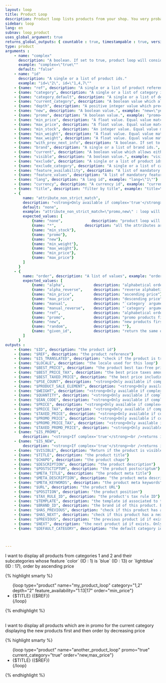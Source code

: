 ```yaml
---
layout: loop
title: Product Loop
description: Product loop lists products from your shop. You very probably will have to use the <a href="/en/documentation/loop/product_sale_elements.html">product sale elements loop</a> inside your product loop.
sidebar: loop
lang: en
subnav: loop_product
uses_global_argument: true
returns_global_outputs: { countable : true, timestampable : true, versionable : true }
type: product
arguments :
    - name: "complex"
      description: "A boolean. If set to true, product loop will consider all product sale elements else it will only consider default product sale element. Some of the arguments/outputs will not be available depending on the complex argument."
      example: "complex=\"true\""
      default: "false"
    - name: "id"
      description: "A single or a list of product ids."
      example: "id=\"2\", id=\"1,4,7\""
    - {name: "ref", description: "A single or a list of product references.", example: "ref=\"ref0\", id=\"ref1,ref6\""}
    - {name: "category", description: "A single or a list of category ids.", example: "category=\"2\", category=\"1,4,7\""}
    - {name: "category_default", description: "A single or a list of default category ids allowing to retrieve all products having this parameter as default category.", example: "category_default=\"2\", category_default=\"1,4,7\""}
    - {name: "current_category", description: "A boolean value which allows either to exclude current category products from results either to match only current category products. If a product is in multiple categories whose one is current it will not be excluded if current_category=\"false\" but will be included if current_category=\"yes\"", example: "current_category=\"yes\""}
    - {name: "depth", description: "A positive integer value which precise how many subcategory levels will be browse. Will not be consider if category parameter is not set.", example: "depth=\"2\"", default: "1"}
    - {name: "new", description: "A boolean value.", example: "new=\"yes\""}
    - {name: "promo", description: "A boolean value.", example: "promo=\"yes\""}
    - {name: "min_price", description: "A float value. Equal value matches.", example: "min_price=\"12.3\""}
    - {name: "max_price", description: "A float value. Equal value matches.", example: "max_price=\"32.1\""}
    - {name: "min_stock", description: "An integer value. Equal value matches.", example: "min_stock=\"3\""}
    - {name: "min_weight", description: "A float value. Equal value matches.", example: "min_weight=\"32.1\""}
    - {name: "max_weight", description: "A float value. Equal value matches.", example: "max_weight=\"32.1\""}
    - {name: "with_prev_next_info", description: "A boolean. If set to true, $PREVIOUS and $NEXT output arguments are available.", example: "with_prev_next_info=\"yes\"", default: "false"}
    - {name: "brand", description: "A single or a list of brand ids.", example: "brand=\"2\", brand=\"1,4,7\""}
    - {name: "current", description: "A boolean value which allows either to exclude current product from results either to match only this product", example: "current=\"yes\""}
    - {name: "visible", description: "A boolean value.", example: "visible=\"no\"", default: "yes"}
    - {name: "exclude", description: "A single or a list of product ids.", example: "exclude=\"2\", exclude=\"1,4,7\""}
    - {name: "exclude_category", description: "A single or a list of category ids. If a product is in multiple categories which are not all excluded it will not be excluded.", example: "exclude_category=\"2\", exclude_category=\"1,4,7\""}
    - {name: "feature_availability", description: "A list of mandatory features and the feature_availability expected for these.", example: "feature_availability=\"1: (1 | 2) , 2:*, 3: 10 | (11&12)\" : feature 1 must have feature_availability 1 or 2 AND feature 2 must be set to any feature_availability AND feature 3 must have feature_availability 10 or both feature_availability 11 and 12"}
    - {name: "feature_values", description: "A list of mandatory features and the string value expected for these.", example: "feature_availability=\"1: (foo | bar) , 2:*, 3: foobar\" : feature 1 must have feature value \"foo\" or \"bar\" AND feature 2 must be set to any feature_availability AND feature 3 must have feature value \"foobar\""}
    - {name: "lang", description: "A lang id", example: "lang=\"1\""}
    - {name: "currency", description: "A currency id", example: "currency=\"1\""}
    - {name: "title", description: "filter by title", example: "title=\"foo\""}
    - {
        name: "attribute_non_strict_match",
        description: "<strong>Only available if complex='true'</strong><br />promo, new, quantity, weight or price may differ in the different product sale element depending on the different attributes. This parameter allows to provide a list of non-strict attributes.",
        default: "none",
        example: "attribute_non_strict_match=\"promo,new\" : loop will return the product if it has at least a product sale element in promo and at least a product sale element as new ; even if it's not the same product sale element.",
        expected_values: [
            {name: "none",             description: "product loop will look for at least 1 attribute which matches all the loop criteria."},
            {name: "*",             description: "all the attributes are non strict"},
            {name: "min_stock"},
            {name: "promo"},
            {name: "new"},
            {name: "min_weight"},
            {name: "max_weight"},
            {name: "min_price"},
            {name: "max_price"}
        ]
      }
    - {
        name: "order", description: "A list of values", example: "order=\"category,min_price\"", default: "alpha",
        expected_values: [
            {name: "alpha",             description: "alphabetical order on title"},
            {name: "alpha_reverse",     description: "reverse alphabetical order on title"},
            {name: "min_price",         description: "ascending price"},
            {name: "max_price",         description: "descending price"},
            {name: "manual",            description: "`category` argument must be set"},
            {name: "manual_reverse",    description: "`category` argument must be set"},
            {name: "ref",               description: "alphabetical order on reference"},
            {name: "promo",             description: "promo products first"},
            {name: "new",               description: "new products first"},
            {name: "random",            description: ""},
            {name: "given_id",          description: "return the same order received in `id` argument which therefore must be set"}
        ]
      }
outputs :
    - {name: "$ID", description: "the product id"}
    - {name: "$REF", description: "the product reference"}
    - {name: "$IS_TRANSLATED", description: "check if the product is translated or not"}
    - {name: "$LOCALE", description: "the locale used for this loop"}
    - {name: "$BEST_PRICE", description: "the product best tax-free price for the received arguments, depending on the attributes and promo status."}
    - {name: "$BEST_PRICE_TAX", description: "the best price taxes amount"}
    - {name: "$BEST_TAXED_PRICE", description: "the best price including taxes"}
    - {name: "$PSE_COUNT", description: "<strong>Only available if complex='false'</strong><br />the number of product sale elements"}
    - {name: "$PRODUCT_SALE_ELEMENT", description: "<strong>Only available if complex='false'</strong><br />the default product sale elements id"}
    - {name: "$WEIGHT", description: "<strong>Only available if complex='false'</strong><br />the default product sale elements weight"}
    - {name: "$QUANTITY", description: "<strong>Only available if complex='false'</strong><br />the default product sale elements stock quantity"}
    - {name: "$EAN_CODE", description: "<strong>Only available if complex='false'</strong><br />the default product sale elements EAN Code"}
    - {name: "$PRICE", description: "<strong>Only available if complex='false'</strong><br />the default product sale elements price"}
    - {name: "$PRICE_TAX", description: "<strong>Only available if complex='false'</strong><br />the default product sale elements price tax"}
    - {name: "$TAXED_PRICE", description: "<strong>Only available if complex='false'</strong><br />the default product sale elements taxed price"}
    - {name: "$PROMO_PRICE", description: "<strong>Only available if complex='false'</strong><br />the default product sale elements promo price"}
    - {name: "$PROMO_PRICE_TAX", description: "<strong>Only available if complex='false'</strong><br />the default product sale elements promo price tax"}
    - {name: "$TAXED_PROMO_PRICE", description: "<strong>Only available if complex='false'</strong><br />the default product sale elements taxed promo price"}
    - {name: "$IS_PROMO",
        description: "<strong>If complex='true'</strong><br />returns if at least one of it's product sale element is in promo<br /><strong>If complex='false'</strong><br />returns if the default product sale element is in promo"}
    - {name: "$IS_NEW",
        description: "<strong>If complex='true'</strong><br />returns if at least one of it's product sale element is new<br /><strong>If complex='false'</strong><br />returns if the default product sale element is new"}
    - {name: "$VISIBLE", description: "Return if the product is visible or not"}
    - {name: "$TITLE", description: "the product title"}
    - {name: "$CHAPO", description: "the product chapo"}
    - {name: "$DESCRIPTION", description: "the product description"}
    - {name: "$POSTSCTIPTUM", description: "the product postscriptum"}
    - {name: "$META_TITLE", description: "the product meta title"}
    - {name: "$META_DESCRIPTION", description: "the product meta description"}
    - {name: "$META_KEYWORDS", description: "the product meta keywords"}
    - {name: "$URL", description: "the product URL"}
    - {name: "$POSITION", description: "the product position"}
    - {name: "$TAX_RULE_ID", description: "the product's tax rule ID"}
    - {name: "$TEMPLATE", description: "the template id associated to this product"}
    - {name: "$BRAND_ID", description: "the brand id of this product. Empty if no brand is assigned for this product"}
    - {name: "$HAS_PREVIOUS", description: "check if this product has a previous product. Only available if <strong>with_prev_next_info</strong> parameter is set to true"}
    - {name: "$HAS_NEXT", description: "check if this product has a next product. Only available if <strong>with_prev_next_info</strong> parameter is set to true"}
    - {name: "$PREVIOUS", description: "the previous product id if exists. Only available if <strong>with_prev_next_info</strong> parameter is set to true"}
    - {name: "$NEXT", description: "the next product id if exists. Only available if <strong>with_prev_next_info</strong> parameter is set to true"}
    - {name: "$DEFAULT_CATEGORY", description: "the default category id associated to this product"}



---
```


<div class="description large-12">
    I want to display all products from categories 1 and 2 and their subcategories whose feature `color` (ID : 1) is `blue` (ID : 13) or `lightblue` (ID : 17), order by ascending price
</div>


<div class="code large-12">

{% highlight smarty %}

<ul>
{loop type="product" name="my_product_loop" category="1,2" depth="2" feature_availability="1:13|17" order="min_price"}
    <li>{$TITLE} ({$REF})</li>
{/loop}
</ul>

{% endhighlight %}

</div>&nbsp;

<div class="description large-12">
    I want to display all products which are in promo for the current category displaying the new products first and then order by decreasing price
</div>

<div class="code large-12">

{% highlight smarty %}

<ul>
{loop type="product" name="another_product_loop" promo="true" current_category="true" order="new,max_price"}
    <li>{$TITLE} ({$REF})</li>
{/loop}
</ul>

{% endhighlight %}

</div>&nbsp;
